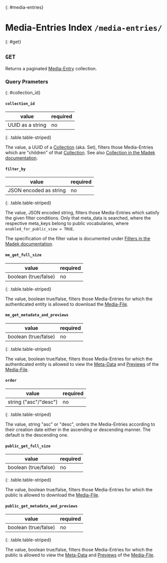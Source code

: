 {: #media-entries}
# Media-Entries Index `/media-entries/`

{: #get}
## `GET`

Returns a paginated [Media-Entry] collection.

  [Media-Entry]: /resources/media-entry.html

### Query Prameters

{: #collection_id}
#### `collection_id`

| value            | required   |
| ------------     | ---------- |
| UUID as a string | no         |
{: .table.table-striped}

The value, a UUID of a [Collection] (aka. Set), filters those Media-Entries
which are "children" of that [Collection]. See also [Collection in the Madek documentation].


#### `filter_by`

| value                   | required   |
| ------------            | ---------- |
| JSON encoded as string  | no         |
{: .table.table-striped}

The value, JSON encoded string, filters those Media-Entries which satisfy the given filter conditions. Only that meta_data is searched, where the respective meta_keys belong to public vocabularies, where `enabled_for_public_view = TRUE`.

The specification of the filter value is documented under [Filters in the Madek documentation].


  [Filters in the Madek documentation]: https://madek.readthedocs.org/en/latest/architecture/resource_filters/

#### `me_get_full_size`

| value                   | required   |
| ------------            | ---------- |
| boolean (true/false)    | no         |
{: .table.table-striped}

The value, boolean true/false, filters those Media-Entries for which the authenticated entity is allowed to download the [Media-File].

#### `me_get_metadata_and_previews`

| value                   | required   |
| ------------            | ---------- |
| boolean (true/false)    | no         |
{: .table.table-striped}

The value, boolean true/false, filters those Media-Entries for which the authenticated entity is allowed to view the [Meta-Data] and [Previews] of the [Media-File].

  [Media-File]: media-file.html
  [Meta-Data]: meta-data.html
  [Previews]: previews.html

#### `order`

| value                   | required   |
| ------------            | ---------- |
| string ("asc"/"desc")   | no         |
{: .table.table-striped}

The value, string "asc" or "desc", orders the Media-Entries according to their creation date either in the ascending or descending manner. The default is the descending one.

#### `public_get_full_size`

| value                   | required   |
| ------------            | ---------- |
| boolean (true/false)    | no         |
{: .table.table-striped}

The value, boolean true/false, filters those Media-Entries for which the public is allowed to download the [Media-File].

#### `public_get_metadata_and_previews`

| value                   | required   |
| ------------            | ---------- |
| boolean (true/false)    | no         |
{: .table.table-striped}

The value, boolean true/false, filters those Media-Entries for which the public is allowed to view the [Meta-Data] and [Previews] of the [Media-File].

  [Collection]: collection.html
  [Collection in the Madek documentation]: https://madek.readthedocs.org/en/latest/architecture/entities/#collection
